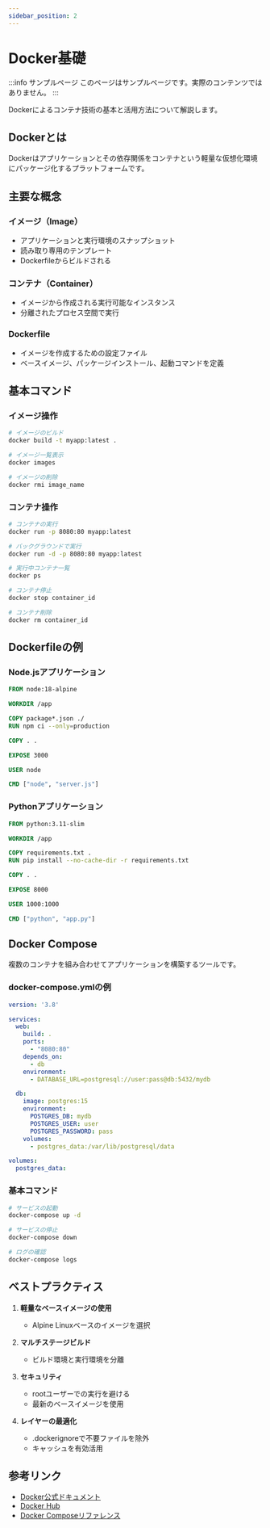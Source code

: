 ```yaml
---
sidebar_position: 2
---
```


# Docker基礎

:::info サンプルページ
このページはサンプルページです。実際のコンテンツではありません。
:::

Dockerによるコンテナ技術の基本と活用方法について解説します。

## Dockerとは

Dockerはアプリケーションとその依存関係をコンテナという軽量な仮想化環境にパッケージ化するプラットフォームです。

## 主要な概念

### イメージ（Image）
- アプリケーションと実行環境のスナップショット
- 読み取り専用のテンプレート
- Dockerfileからビルドされる

### コンテナ（Container）
- イメージから作成される実行可能なインスタンス
- 分離されたプロセス空間で実行

### Dockerfile
- イメージを作成するための設定ファイル
- ベースイメージ、パッケージインストール、起動コマンドを定義

## 基本コマンド

### イメージ操作
```bash
# イメージのビルド
docker build -t myapp:latest .

# イメージ一覧表示
docker images

# イメージの削除
docker rmi image_name
```

### コンテナ操作
```bash
# コンテナの実行
docker run -p 8080:80 myapp:latest

# バックグラウンドで実行
docker run -d -p 8080:80 myapp:latest

# 実行中コンテナ一覧
docker ps

# コンテナ停止
docker stop container_id

# コンテナ削除
docker rm container_id
```

## Dockerfileの例

### Node.jsアプリケーション
```dockerfile
FROM node:18-alpine

WORKDIR /app

COPY package*.json ./
RUN npm ci --only=production

COPY . .

EXPOSE 3000

USER node

CMD ["node", "server.js"]
```

### Pythonアプリケーション
```dockerfile
FROM python:3.11-slim

WORKDIR /app

COPY requirements.txt .
RUN pip install --no-cache-dir -r requirements.txt

COPY . .

EXPOSE 8000

USER 1000:1000

CMD ["python", "app.py"]
```

## Docker Compose

複数のコンテナを組み合わせてアプリケーションを構築するツールです。

### docker-compose.ymlの例
```yaml
version: '3.8'

services:
  web:
    build: .
    ports:
      - "8080:80"
    depends_on:
      - db
    environment:
      - DATABASE_URL=postgresql://user:pass@db:5432/mydb

  db:
    image: postgres:15
    environment:
      POSTGRES_DB: mydb
      POSTGRES_USER: user
      POSTGRES_PASSWORD: pass
    volumes:
      - postgres_data:/var/lib/postgresql/data

volumes:
  postgres_data:
```

### 基本コマンド
```bash
# サービスの起動
docker-compose up -d

# サービスの停止
docker-compose down

# ログの確認
docker-compose logs
```

## ベストプラクティス

1. **軽量なベースイメージの使用**
   - Alpine Linuxベースのイメージを選択

2. **マルチステージビルド**
   - ビルド環境と実行環境を分離

3. **セキュリティ**
   - rootユーザーでの実行を避ける
   - 最新のベースイメージを使用

4. **レイヤーの最適化**
   - .dockerignoreで不要ファイルを除外
   - キャッシュを有効活用

## 参考リンク

- [Docker公式ドキュメント](https://docs.docker.com/)
- [Docker Hub](https://hub.docker.com/)
- [Docker Composeリファレンス](https://docs.docker.com/compose/)
